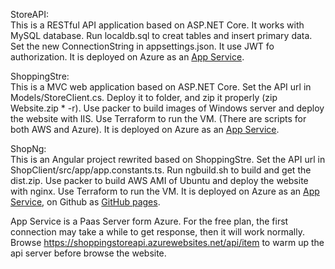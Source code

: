 StoreAPI:  
This is a RESTful API application based on ASP.NET Core. It works with MySQL database. Run localdb.sql to creat tables and insert primary data. Set the new ConnectionString in appsettings.json. It use JWT fo authorization. It is deployed on Azure as an [App Service](https://shoppingstoreapi.azurewebsites.net/api/item).  

ShoppingStre:  
This is a MVC web application based on ASP.NET Core. Set the API url in Models/StoreClient.cs. Deploy it to folder, and zip it properly (zip Website.zip * -r). Use packer to build images of Windows server and deploy the website with IIS. Use Terraform to run the VM. (There are scripts for both AWS and Azure). It is deployed on Azure as an [App Service](https://shoppingstorenet.azurewebsites.net).  

ShopNg:  
This is an Angular project rewrited based on ShoppingStre. Set the API url in ShopClient/src/app/app.constants.ts. Run ngbuild.sh to build and get the dist.zip. Use packer to build AWS AMI of Ubuntu and deploy the website with nginx. Use Terraform to run the VM. It is deployed on Azure as an [App Service](https://shoppingstoreng.azurewebsites.net), on Github as [GitHub pages](https://bumblefeng.github.io/ShoppingStore/home).  


App Service is a Paas Server form Azure. For the free plan, the first connection may take a while to get response, then it will work normally. Browse https://shoppingstoreapi.azurewebsites.net/api/item to warm up the api server before browse the website.

